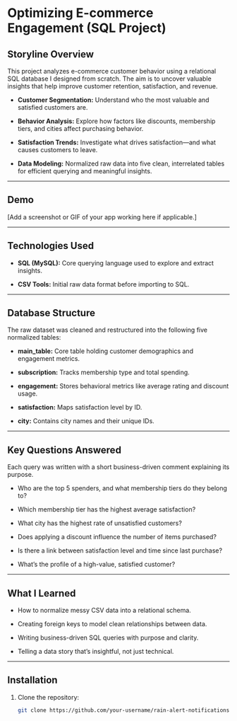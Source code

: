 # Optimizing E-commerce Engagement (SQL Project)

## Storyline Overview

This project analyzes e-commerce customer behavior using a relational SQL database I designed from scratch. The aim is to uncover valuable insights that help improve customer retention, satisfaction, and revenue.

- **Customer Segmentation:** Understand who the most valuable and satisfied customers are.

- **Behavior Analysis:** Explore how factors like discounts, membership tiers, and cities affect purchasing behavior.

- **Satisfaction Trends:** Investigate what drives satisfaction—and what causes customers to leave.

- **Data Modeling:** Normalized raw data into five clean, interrelated tables for efficient querying and meaningful insights.

---

## Demo

[Add a screenshot or GIF of your app working here if applicable.]

---

## Technologies Used

- **SQL (MySQL):** Core querying language used to explore and extract insights.

- **CSV Tools:** Initial raw data format before importing to SQL.

---

## Database Structure

The raw dataset was cleaned and restructured into the following five normalized tables:

- **main_table:** Core table holding customer demographics and engagement metrics.

- **subscription:** Tracks membership type and total spending.

- **engagement:** Stores behavioral metrics like average rating and discount usage.

- **satisfaction:** Maps satisfaction level by ID.

- **city:** Contains city names and their unique IDs.

---

## Key Questions Answered

Each query was written with a short business-driven comment explaining its purpose.

- Who are the top 5 spenders, and what membership tiers do they belong to?

- Which membership tier has the highest average satisfaction?

- What city has the highest rate of unsatisfied customers?

- Does applying a discount influence the number of items purchased?

- Is there a link between satisfaction level and time since last purchase?

- What’s the profile of a high-value, satisfied customer?

---

## What I Learned

- How to normalize messy CSV data into a relational schema.

- Creating foreign keys to model clean relationships between data.

- Writing business-driven SQL queries with purpose and clarity.

- Telling a data story that’s insightful, not just technical.

---

## Installation

1. Clone the repository:
   ```bash
   git clone https://github.com/your-username/rain-alert-notifications-system.git
